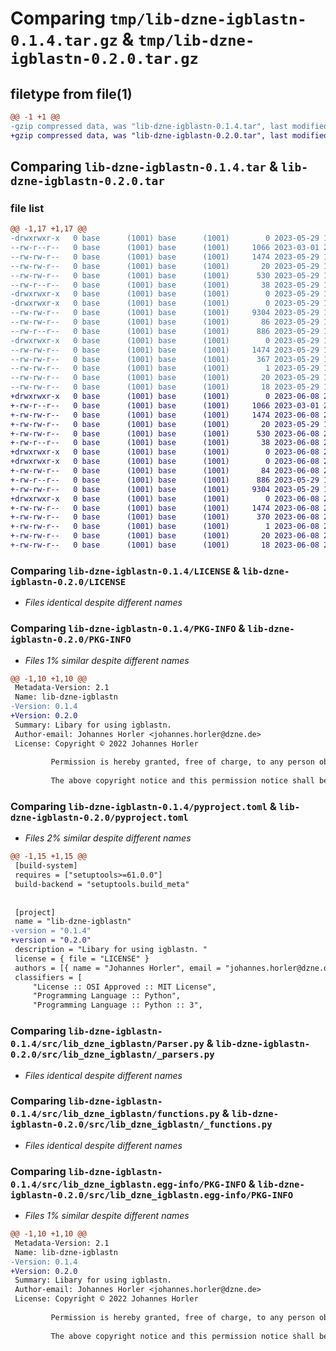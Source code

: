 # Comparing `tmp/lib-dzne-igblastn-0.1.4.tar.gz` & `tmp/lib-dzne-igblastn-0.2.0.tar.gz`

## filetype from file(1)

```diff
@@ -1 +1 @@
-gzip compressed data, was "lib-dzne-igblastn-0.1.4.tar", last modified: Mon May 29 13:42:49 2023, max compression
+gzip compressed data, was "lib-dzne-igblastn-0.2.0.tar", last modified: Thu Jun  8 21:00:06 2023, max compression
```

## Comparing `lib-dzne-igblastn-0.1.4.tar` & `lib-dzne-igblastn-0.2.0.tar`

### file list

```diff
@@ -1,17 +1,17 @@
-drwxrwxr-x   0 base      (1001) base      (1001)        0 2023-05-29 13:42:49.455726 lib-dzne-igblastn-0.1.4/
--rw-r--r--   0 base      (1001) base      (1001)     1066 2023-03-01 20:28:52.000000 lib-dzne-igblastn-0.1.4/LICENSE
--rw-rw-r--   0 base      (1001) base      (1001)     1474 2023-05-29 13:42:49.455726 lib-dzne-igblastn-0.1.4/PKG-INFO
--rw-rw-r--   0 base      (1001) base      (1001)       20 2023-05-29 10:37:39.000000 lib-dzne-igblastn-0.1.4/README.md
--rw-rw-r--   0 base      (1001) base      (1001)      530 2023-05-29 13:42:38.000000 lib-dzne-igblastn-0.1.4/pyproject.toml
--rw-r--r--   0 base      (1001) base      (1001)       38 2023-05-29 13:42:49.455726 lib-dzne-igblastn-0.1.4/setup.cfg
-drwxrwxr-x   0 base      (1001) base      (1001)        0 2023-05-29 13:42:49.451726 lib-dzne-igblastn-0.1.4/src/
-drwxrwxr-x   0 base      (1001) base      (1001)        0 2023-05-29 13:42:49.455726 lib-dzne-igblastn-0.1.4/src/lib_dzne_igblastn/
--rw-rw-r--   0 base      (1001) base      (1001)     9304 2023-05-29 12:47:17.000000 lib-dzne-igblastn-0.1.4/src/lib_dzne_igblastn/Parser.py
--rw-rw-r--   0 base      (1001) base      (1001)       86 2023-05-29 12:47:17.000000 lib-dzne-igblastn-0.1.4/src/lib_dzne_igblastn/__init__.py
--rw-r--r--   0 base      (1001) base      (1001)      886 2023-05-29 13:41:38.000000 lib-dzne-igblastn-0.1.4/src/lib_dzne_igblastn/functions.py
-drwxrwxr-x   0 base      (1001) base      (1001)        0 2023-05-29 13:42:49.455726 lib-dzne-igblastn-0.1.4/src/lib_dzne_igblastn.egg-info/
--rw-rw-r--   0 base      (1001) base      (1001)     1474 2023-05-29 13:42:49.000000 lib-dzne-igblastn-0.1.4/src/lib_dzne_igblastn.egg-info/PKG-INFO
--rw-rw-r--   0 base      (1001) base      (1001)      367 2023-05-29 13:42:49.000000 lib-dzne-igblastn-0.1.4/src/lib_dzne_igblastn.egg-info/SOURCES.txt
--rw-rw-r--   0 base      (1001) base      (1001)        1 2023-05-29 13:42:49.000000 lib-dzne-igblastn-0.1.4/src/lib_dzne_igblastn.egg-info/dependency_links.txt
--rw-rw-r--   0 base      (1001) base      (1001)       20 2023-05-29 13:42:49.000000 lib-dzne-igblastn-0.1.4/src/lib_dzne_igblastn.egg-info/requires.txt
--rw-rw-r--   0 base      (1001) base      (1001)       18 2023-05-29 13:42:49.000000 lib-dzne-igblastn-0.1.4/src/lib_dzne_igblastn.egg-info/top_level.txt
+drwxrwxr-x   0 base      (1001) base      (1001)        0 2023-06-08 21:00:06.719816 lib-dzne-igblastn-0.2.0/
+-rw-r--r--   0 base      (1001) base      (1001)     1066 2023-03-01 20:28:52.000000 lib-dzne-igblastn-0.2.0/LICENSE
+-rw-rw-r--   0 base      (1001) base      (1001)     1474 2023-06-08 21:00:06.719816 lib-dzne-igblastn-0.2.0/PKG-INFO
+-rw-rw-r--   0 base      (1001) base      (1001)       20 2023-05-29 10:37:39.000000 lib-dzne-igblastn-0.2.0/README.md
+-rw-rw-r--   0 base      (1001) base      (1001)      530 2023-06-08 20:57:17.000000 lib-dzne-igblastn-0.2.0/pyproject.toml
+-rw-r--r--   0 base      (1001) base      (1001)       38 2023-06-08 21:00:06.719816 lib-dzne-igblastn-0.2.0/setup.cfg
+drwxrwxr-x   0 base      (1001) base      (1001)        0 2023-06-08 21:00:06.719816 lib-dzne-igblastn-0.2.0/src/
+drwxrwxr-x   0 base      (1001) base      (1001)        0 2023-06-08 21:00:06.719816 lib-dzne-igblastn-0.2.0/src/lib_dzne_igblastn/
+-rw-rw-r--   0 base      (1001) base      (1001)       84 2023-06-08 20:57:37.000000 lib-dzne-igblastn-0.2.0/src/lib_dzne_igblastn/__init__.py
+-rw-r--r--   0 base      (1001) base      (1001)      886 2023-05-29 13:41:38.000000 lib-dzne-igblastn-0.2.0/src/lib_dzne_igblastn/_functions.py
+-rw-rw-r--   0 base      (1001) base      (1001)     9304 2023-05-29 12:47:17.000000 lib-dzne-igblastn-0.2.0/src/lib_dzne_igblastn/_parsers.py
+drwxrwxr-x   0 base      (1001) base      (1001)        0 2023-06-08 21:00:06.719816 lib-dzne-igblastn-0.2.0/src/lib_dzne_igblastn.egg-info/
+-rw-rw-r--   0 base      (1001) base      (1001)     1474 2023-06-08 21:00:06.000000 lib-dzne-igblastn-0.2.0/src/lib_dzne_igblastn.egg-info/PKG-INFO
+-rw-rw-r--   0 base      (1001) base      (1001)      370 2023-06-08 21:00:06.000000 lib-dzne-igblastn-0.2.0/src/lib_dzne_igblastn.egg-info/SOURCES.txt
+-rw-rw-r--   0 base      (1001) base      (1001)        1 2023-06-08 21:00:06.000000 lib-dzne-igblastn-0.2.0/src/lib_dzne_igblastn.egg-info/dependency_links.txt
+-rw-rw-r--   0 base      (1001) base      (1001)       20 2023-06-08 21:00:06.000000 lib-dzne-igblastn-0.2.0/src/lib_dzne_igblastn.egg-info/requires.txt
+-rw-rw-r--   0 base      (1001) base      (1001)       18 2023-06-08 21:00:06.000000 lib-dzne-igblastn-0.2.0/src/lib_dzne_igblastn.egg-info/top_level.txt
```

### Comparing `lib-dzne-igblastn-0.1.4/LICENSE` & `lib-dzne-igblastn-0.2.0/LICENSE`

 * *Files identical despite different names*

### Comparing `lib-dzne-igblastn-0.1.4/PKG-INFO` & `lib-dzne-igblastn-0.2.0/PKG-INFO`

 * *Files 1% similar despite different names*

```diff
@@ -1,10 +1,10 @@
 Metadata-Version: 2.1
 Name: lib-dzne-igblastn
-Version: 0.1.4
+Version: 0.2.0
 Summary: Libary for using igblastn. 
 Author-email: Johannes Horler <johannes.horler@dzne.de>
 License: Copyright © 2022 Johannes Horler
         
         Permission is hereby granted, free of charge, to any person obtaining a copy of this software and associated documentation files (the “Software”), to deal in the Software without restriction, including without limitation the rights to use, copy, modify, merge, publish, distribute, sublicense, and/or sell copies of the Software, and to permit persons to whom the Software is furnished to do so, subject to the following conditions:
         
         The above copyright notice and this permission notice shall be included in all copies or substantial portions of the Software.
```

### Comparing `lib-dzne-igblastn-0.1.4/pyproject.toml` & `lib-dzne-igblastn-0.2.0/pyproject.toml`

 * *Files 2% similar despite different names*

```diff
@@ -1,15 +1,15 @@
 [build-system]
 requires = ["setuptools>=61.0.0"]
 build-backend = "setuptools.build_meta"
 
 
 [project]
 name = "lib-dzne-igblastn"
-version = "0.1.4"
+version = "0.2.0"
 description = "Libary for using igblastn. "
 license = { file = "LICENSE" }
 authors = [{ name = "Johannes Horler", email = "johannes.horler@dzne.de" }]
 classifiers = [
     "License :: OSI Approved :: MIT License",
     "Programming Language :: Python",
     "Programming Language :: Python :: 3",
```

### Comparing `lib-dzne-igblastn-0.1.4/src/lib_dzne_igblastn/Parser.py` & `lib-dzne-igblastn-0.2.0/src/lib_dzne_igblastn/_parsers.py`

 * *Files identical despite different names*

### Comparing `lib-dzne-igblastn-0.1.4/src/lib_dzne_igblastn/functions.py` & `lib-dzne-igblastn-0.2.0/src/lib_dzne_igblastn/_functions.py`

 * *Files identical despite different names*

### Comparing `lib-dzne-igblastn-0.1.4/src/lib_dzne_igblastn.egg-info/PKG-INFO` & `lib-dzne-igblastn-0.2.0/src/lib_dzne_igblastn.egg-info/PKG-INFO`

 * *Files 1% similar despite different names*

```diff
@@ -1,10 +1,10 @@
 Metadata-Version: 2.1
 Name: lib-dzne-igblastn
-Version: 0.1.4
+Version: 0.2.0
 Summary: Libary for using igblastn. 
 Author-email: Johannes Horler <johannes.horler@dzne.de>
 License: Copyright © 2022 Johannes Horler
         
         Permission is hereby granted, free of charge, to any person obtaining a copy of this software and associated documentation files (the “Software”), to deal in the Software without restriction, including without limitation the rights to use, copy, modify, merge, publish, distribute, sublicense, and/or sell copies of the Software, and to permit persons to whom the Software is furnished to do so, subject to the following conditions:
         
         The above copyright notice and this permission notice shall be included in all copies or substantial portions of the Software.
```

